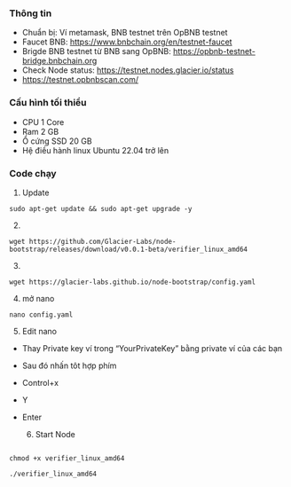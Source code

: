 
### Thông tin
- Chuẩn bị: Ví metamask, BNB testnet trên OpBNB testnet
- Faucet BNB: https://www.bnbchain.org/en/testnet-faucet
- Brigde BNB testnet từ BNB sang OpBNB: https://opbnb-testnet-bridge.bnbchain.org
- Check Node status: https://testnet.nodes.glacier.io/status
- https://testnet.opbnbscan.com/

### Cấu hình tối thiểu
- CPU 1 Core
- Ram 2 GB
- Ổ cứng SSD 20 GB
- Hệ điều hành linux Ubuntu 22.04 trở lên

### Code chạy

1. Update

```
sudo apt-get update && sudo apt-get upgrade -y
```

2.

```
wget https://github.com/Glacier-Labs/node-bootstrap/releases/download/v0.0.1-beta/verifier_linux_amd64
```
3.
```
wget https://glacier-labs.github.io/node-bootstrap/config.yaml
```
4. mở nano
```
nano config.yaml
```
5. Edit nano
- Thay Private key ví trong “YourPrivateKey” bằng private ví của các bạn
- Sau đó nhấn tôt hợp phím
- Control+x
- Y
- Enter

  6. Start Node
```

chmod +x verifier_linux_amd64

./verifier_linux_amd64
```




